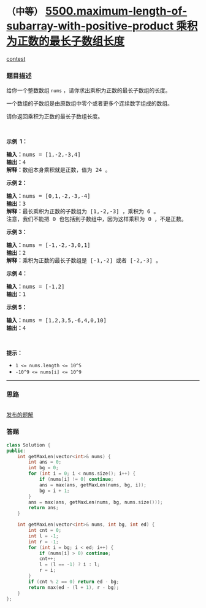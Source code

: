 # `（中等）` [5500.maximum-length-of-subarray-with-positive-product 乘积为正数的最长子数组长度](https://leetcode-cn.com/problems/maximum-length-of-subarray-with-positive-product/)

[contest](https://leetcode-cn.com/contest/weekly-contest-204/problems/maximum-length-of-subarray-with-positive-product/)

### 题目描述
<p>给你一个整数数组 <code>nums</code>&nbsp;，请你求出乘积为正数的最长子数组的长度。</p>

<p>一个数组的子数组是由原数组中零个或者更多个连续数字组成的数组。</p>

<p>请你返回乘积为正数的最长子数组长度。</p>

<p>&nbsp;</p>

<p><strong>示例&nbsp; 1：</strong></p>

<pre><strong>输入：</strong>nums = [1,-2,-3,4]
<strong>输出：</strong>4
<strong>解释：</strong>数组本身乘积就是正数，值为 24 。
</pre>

<p><strong>示例 2：</strong></p>

<pre><strong>输入：</strong>nums = [0,1,-2,-3,-4]
<strong>输出：</strong>3
<strong>解释：</strong>最长乘积为正数的子数组为 [1,-2,-3] ，乘积为 6 。
注意，我们不能把 0 也包括到子数组中，因为这样乘积为 0 ，不是正数。</pre>

<p><strong>示例 3：</strong></p>

<pre><strong>输入：</strong>nums = [-1,-2,-3,0,1]
<strong>输出：</strong>2
<strong>解释：</strong>乘积为正数的最长子数组是 [-1,-2] 或者 [-2,-3] 。
</pre>

<p><strong>示例 4：</strong></p>

<pre><strong>输入：</strong>nums = [-1,2]
<strong>输出：</strong>1
</pre>

<p><strong>示例 5：</strong></p>

<pre><strong>输入：</strong>nums = [1,2,3,5,-6,4,0,10]
<strong>输出：</strong>4
</pre>

<p>&nbsp;</p>

<p><strong>提示：</strong></p>

<ul>
	<li><code>1 <= nums.length <= 10^5</code></li>
	<li><code>-10^9 <= nums[i]&nbsp;<= 10^9</code></li>
</ul>


---
### 思路
```
```

[发布的题解](https://leetcode-cn.com/problems/maximum-length-of-subarray-with-positive-product/solution/maximum-length-of-subarray-by-ikaruga/)

### 答题
``` C++
class Solution {
public:
    int getMaxLen(vector<int>& nums) {
        int ans = 0;
        int bg = 0;
        for (int i = 0; i < nums.size(); i++) {
            if (nums[i] != 0) continue;
            ans = max(ans, getMaxLen(nums, bg, i));
            bg = i + 1;
        }
        ans = max(ans, getMaxLen(nums, bg, nums.size()));
        return ans;
    }

    int getMaxLen(vector<int>& nums, int bg, int ed) {
        int cnt = 0;
        int l = -1;
        int r = -1;
        for (int i = bg; i < ed; i++) {
            if (nums[i] > 0) continue;
            cnt++;
            l = (l == -1) ? i : l;
            r = i;
        }
        if (cnt % 2 == 0) return ed - bg;
        return max(ed - (l + 1), r - bg);
    }
};
```





